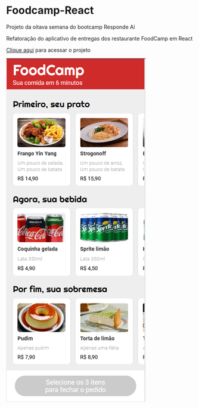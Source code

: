 # Foodcamp-React

Projeto da oitava semana do bootcamp Responde Aí

Refatoração do aplicativo de entregas dos restaurante FoodCamp em React


[Clique aqui](https://food-camp-react-i6btn0ct7-rafaelbahiense.vercel.app/) para acessar o projeto


![App screencap](https://github.com/RafaelBahiense/FoodCamp/blob/master/images/Screenshot.png?raw=true)
